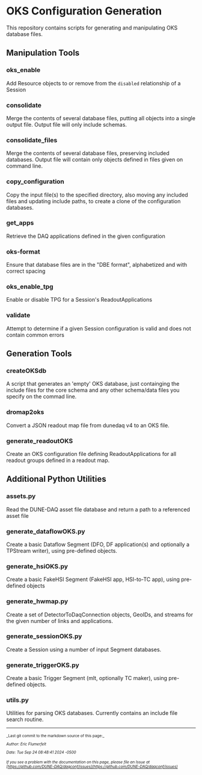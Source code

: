 # OKS Configuration Generation
This repository contains scripts for generating and manipulating OKS database files.

## Manipulation Tools

### oks_enable
  Add Resource objects to or remove from the `disabled` relationship of a Session

### consolidate
  Merge the contents of several database files, putting all objects into a single output file. Output file will only include schemas.

### consolidate_files
  Merge the contents of several database files, preserving included databases. Output file will contain only objects defined in files given on command line.

### copy_configuration
  Copy the input file(s) to the specified directory, also moving any included files and updating include paths, to create a clone of the configuration databases.

### get_apps
  Retrieve the DAQ applications defined in the given configuration

### oks-format
  Ensure that database files are in the "DBE format", alphabetized and with correct spacing

### oks_enable_tpg
  Enable or disable TPG for a Session's ReadoutApplications

### validate
  Attempt to determine if a given Session configuration is valid and does not contain common errors

## Generation Tools

### createOKSdb
   A script that generates an 'empty' OKS database, just containging
the include files for the core schema and any other schema/data files
you specify on the commad line.

### dromap2oks
  Convert a JSON readout map file from dunedaq v4 to an OKS file.

### generate_readoutOKS

  Create an OKS configuration file defining ReadoutApplications for
  all readout groups defined in a readout map.

## Additional Python Utilities

### assets.py
  Read the DUNE-DAQ asset file database and return a path to a referenced asset file

### generate_dataflowOKS.py
  Create a basic Dataflow Segment (DFO, DF application(s) and optionally a TPStream writer), using pre-defined objects.

### generate_hsiOKS.py
  Create a basic FakeHSI Segment (FakeHSI app, HSI-to-TC app), using pre-defined objects

### generate_hwmap.py
  Create a set of DetectorToDaqConnection objects, GeoIDs, and streams for the given number of links and applications.

### generate_sessionOKS.py
  Create a Session using a number of input Segment databases.

### generate_triggerOKS.py
  Create a basic Trigger Segment (mlt, optionally TC maker), using pre-defined objects.

### utils.py
  Utilities for parsing OKS databases. Currently contains an include file search routine.


-----

<font size="1">
_Last git commit to the markdown source of this page:_


_Author: Eric Flumerfelt_

_Date: Tue Sep 24 08:48:41 2024 -0500_

_If you see a problem with the documentation on this page, please file an Issue at [https://github.com/DUNE-DAQ/daqconf/issues](https://github.com/DUNE-DAQ/daqconf/issues)_
</font>
